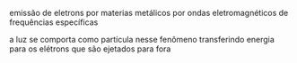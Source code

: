 emissão de eletrons por materias metálicos por ondas eletromagnéticos de frequências específicas

a luz se comporta como partícula nesse fenômeno transferindo energia para os elétrons que são ejetados para fora